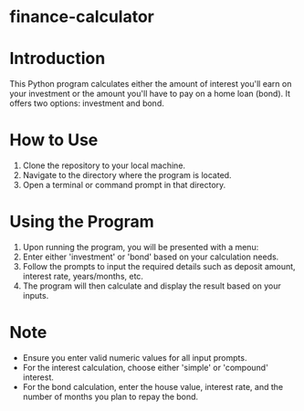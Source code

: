 # finance-calculator

# Introduction
This Python program calculates either the amount of interest you'll earn on your investment or the amount you'll have to pay on a home loan (bond). It offers two options: investment and bond.

# How to Use
1. Clone the repository to your local machine.
2. Navigate to the directory where the program is located.
3. Open a terminal or command prompt in that directory.

# Using the Program
1. Upon running the program, you will be presented with a menu:
2. Enter either 'investment' or 'bond' based on your calculation needs.
3. Follow the prompts to input the required details such as deposit amount, interest rate, years/months, etc.
4. The program will then calculate and display the result based on your inputs.

# Note
- Ensure you enter valid numeric values for all input prompts.
- For the interest calculation, choose either 'simple' or 'compound' interest.
- For the bond calculation, enter the house value, interest rate, and the number of months you plan to repay the bond.

